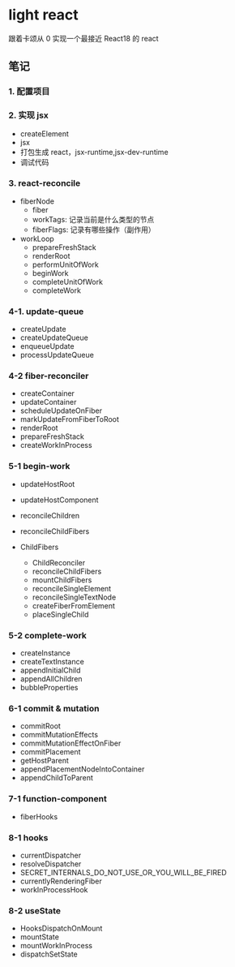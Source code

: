 # light react

跟着卡颂从 0 实现一个最接近 React18 的 react

## 笔记

### 1. 配置项目

### 2. 实现 jsx

- createElement
- jsx
- 打包生成 react，jsx-runtime,jsx-dev-runtime
- 调试代码

### 3. react-reconcile

- fiberNode
  - fiber
  - workTags: 记录当前是什么类型的节点
  - fiberFlags: 记录有哪些操作（副作用）
- workLoop
  - prepareFreshStack
  - renderRoot
  - performUnitOfWork
  - beginWork
  - completeUnitOfWork
  - completeWork

### 4-1. update-queue

- createUpdate
- createUpdateQueue
- enqueueUpdate
- processUpdateQueue

### 4-2 fiber-reconciler

- createContainer
- updateContainer
- scheduleUpdateOnFiber
- markUpdateFromFiberToRoot
- renderRoot
- prepareFreshStack
- createWorkInProcess

### 5-1 begin-work

- updateHostRoot
- updateHostComponent
- reconcileChildren
- reconcileChildFibers

- ChildFibers
  - ChildReconciler
  - reconcileChildFibers
  - mountChildFibers
  - reconcileSingleElement
  - reconcileSingleTextNode
  - createFiberFromElement
  - placeSingleChild

### 5-2 complete-work

- createInstance
- createTextInstance
- appendInitialChild
- appendAllChildren
- bubbleProperties

### 6-1 commit & mutation

- commitRoot
- commitMutationEffects
- commitMutationEffectOnFiber
- commitPlacement
- getHostParent
- appendPlacementNodeIntoContainer
- appendChildToParent

### 7-1 function-component

- fiberHooks

### 8-1 hooks

- currentDispatcher
- resolveDispatcher
- SECRET_INTERNALS_DO_NOT_USE_OR_YOU_WILL_BE_FIRED
- currentlyRenderingFiber
- workInProcessHook

### 8-2 useState

- HooksDispatchOnMount
- mountState
- mountWorkInProcess
- dispatchSetState
